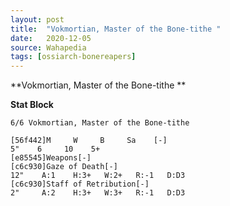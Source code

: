 ```yaml
---
layout: post
title:  "Vokmortian, Master of the Bone-tithe "
date:   2020-12-05
source: Wahapedia
tags: [ossiarch-bonereapers]
---
```


**Vokmortian, Master of the Bone-tithe **

**Stat Block**
```
6/6 Vokmortian, Master of the Bone-tithe 
```

```
[56f442]M     W     B     Sa    [-]
5"    6     10    5+    
[e85545]Weapons[-]
[c6c930]Gaze of Death[-]
12"    A:1    H:3+   W:2+   R:-1   D:D3  
[c6c930]Staff of Retribution[-]
2"     A:2    H:3+   W:3+   R:-1   D:D3  
```


